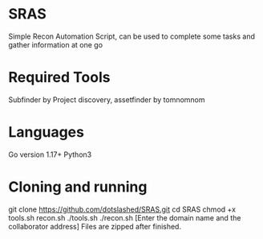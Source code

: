 # SRAS
Simple Recon Automation Script, can be used to complete some tasks and gather information at one go
# Required Tools 
Subfinder by Project discovery, assetfinder by tomnomnom
# Languages
Go version 1.17+  Python3


# Cloning and running
git clone https://github.com/dotslashed/SRAS.git
cd SRAS
chmod +x tools.sh recon.sh
./tools.sh
./recon.sh [Enter the domain name and the collaborator address]
Files are zipped after finished.
